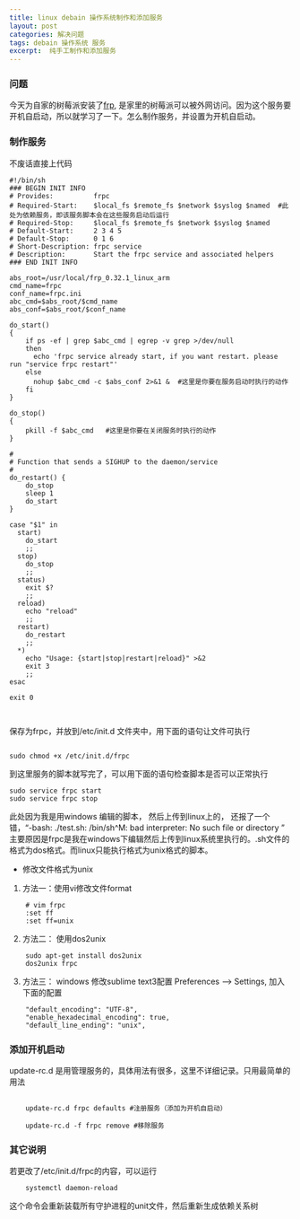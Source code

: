 ```yaml
---
title: linux debain 操作系统制作和添加服务
layout: post
categories: 解决问题
tags: debain 操作系统 服务
excerpt:  纯手工制作和添加服务 
---
```


### 问题
今天为自家的树莓派安装了[frp](https://github.com/fatedier/frp/releases), 是家里的树莓派可以被外网访问。因为这个服务要开机自启动，所以就学习了一下。怎么制作服务，并设置为开机自启动。

### 制作服务
不废话直接上代码
```shell
#!/bin/sh
### BEGIN INIT INFO
# Provides:          frpc
# Required-Start:    $local_fs $remote_fs $network $syslog $named  #此处为依赖服务，即该服务脚本会在这些服务启动后运行
# Required-Stop:     $local_fs $remote_fs $network $syslog $named
# Default-Start:     2 3 4 5
# Default-Stop:      0 1 6
# Short-Description: frpc service
# Description:       Start the frpc service and associated helpers
### END INIT INFO

abs_root=/usr/local/frp_0.32.1_linux_arm
cmd_name=frpc
conf_name=frpc.ini
abc_cmd=$abs_root/$cmd_name
abs_conf=$abs_root/$conf_name

do_start()
{
    if ps -ef | grep $abc_cmd | egrep -v grep >/dev/null
    then
      echo 'frpc service already start, if you want restart. please run "service frpc restart"'
    else  
      nohup $abc_cmd -c $abs_conf 2>&1 &  #这里是你要在服务启动时执行的动作
    fi
}
 
do_stop()
{
    pkill -f $abc_cmd   #这里是你要在关闭服务时执行的动作
}

#
# Function that sends a SIGHUP to the daemon/service
#
do_restart() {
    do_stop
    sleep 1
    do_start
}
 
case "$1" in
  start)
    do_start
    ;;
  stop)
    do_stop
    ;;
  status)
    exit $?
    ;;
  reload)
    echo "reload"
    ;;
  restart)
    do_restart
    ;;
  *)
    echo "Usage: {start|stop|restart|reload}" >&2
    exit 3
    ;;
esac
 
exit 0



```
保存为frpc，并放到/etc/init.d 文件夹中，用下面的语句让文件可执行
```shell

sudo chmod +x /etc/init.d/frpc

```

到这里服务的脚本就写完了，可以用下面的语句检查脚本是否可以正常执行
```shell
sudo service frpc start
sudo service frpc stop
```

此处因为我是用windows 编辑的脚本， 然后上传到linux上的， 还报了一个错，“-bash: ./test.sh: /bin/sh^M: bad interpreter: No such file or directory  ”
主要原因是frpc是我在windows下编辑然后上传到linux系统里执行的。.sh文件的格式为dos格式。而linux只能执行格式为unix格式的脚本。

- 修改文件格式为unix
1. 方法一：使用vi修改文件format
```shell
    # vim frpc
    :set ff
    :set ff=unix
```
2. 方法二： 使用dos2unix
```shell
    sudo apt-get install dos2unix
    dos2unix frpc
```
3. 方法三： windows 修改sublime text3配置
Preferences --> Settings, 加入下面的配置
```
    "default_encoding": "UTF-8",
    "enable_hexadecimal_encoding": true,
    "default_line_ending": "unix",
```

### 添加开机启动
update-rc.d 是用管理服务的，具体用法有很多，这里不详细记录。只用最简单的用法
```shell
    
    update-rc.d frpc defaults #注册服务（添加为开机自启动）

    update-rc.d -f frpc remove #移除服务

```

### 其它说明
若更改了/etc/init.d/frpc的内容，可以运行 
```
    systemctl daemon-reload 
```
这个命令会重新装载所有守护进程的unit文件，然后重新生成依赖关系树

